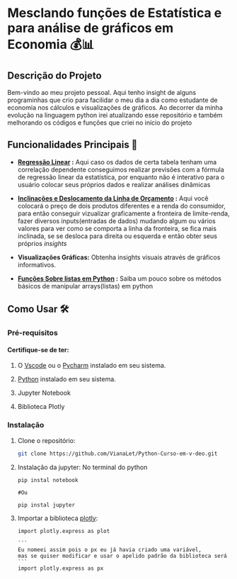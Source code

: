 # Mesclando funções de Estatística e para análise de gráficos em Economia 💰📊

## Descrição do Projeto

Bem-vindo ao meu projeto pessoal. Aqui tenho insight de alguns programinhas que crio para facilidar o meu dia a dia como estudante de economia nos cálculos e visualizações de gráficos. Ao decorrer da minha evolução na linguagem python irei atualizando esse repositório e também melhorando os códigos e funções que criei no início do projeto


## Funcionalidades Principais 🌟

- **[Regressão Linear](https://github.com/VianaLet/Python-Curso-em-v-deo/blob/main/regress%C3%A3o%20linear.py) :** Aqui caso os dados de certa tabela tenham uma correlação dependente conseguimos realizar previsões com a fórmula de regressão linear da estatística, por enquanto não é interativo para o usuário colocar seus próprios dados e realizar análises dinâmicas
- **[Inclinações e Deslocamento da Linha de Orçamento](https://github.com/VianaLet/Python-Curso-em-v-deo/blob/main/linha.ipynb) :** Aqui você colocará o preço de dois produtos diferentes e a renda do consumidor, para então conseguir vizualizar graficamente a fronteira de limite-renda, fazer diversos inputs(entradas de dados) mudando algum ou vários valores para ver como se comporta a linha da fronteira, se fica mais inclinada, se se desloca para direita ou esquerda e então obter seus próprios *insights*
- **Visualizações Gráficas:** Obtenha insights visuais através de gráficos informativos.

- **[Funções Sobre listas em Python](https://github.com/VianaLet/Python-Curso-em-v-deo/blob/main/Listas-m%C3%A9todos%20e%20fun%C3%A7%C3%B5es.py) :** Saiba um pouco sobre os métodos básicos de manipular arrays(listas) em python
## Como Usar 🛠️

### Pré-requisitos
#### Certifique-se de ter:
1. O [Vscode](https://code.visualstudio.com/Download) ou o [Pycharm](https://www.jetbrains.com/pt-br/pycharm/download/?section=windows) instalado em seu sistema.

2. [Python](https://www.python.org/) instalado em seu sistema.

3. Jupyter Notebook

4. Biblioteca Plotly

### Instalação

1. Clone o repositório:

   ```bash
   git clone https://github.com/VianaLet/Python-Curso-em-v-deo.git

1. Instalação da jupyter: No terminal do python
    ```
    pip instal notebook
    
    #Ou
    
    pip instal jupyter

1. Importar a biblioteca [plotly](https://plotly.com/python/getting-started/#install):
    ````
    import plotly.express as plot
   
    ```
    Eu nomeei assim pois o px eu já havia criado uma variável,
    mas se quiser modificar e usar o apelido padrão da biblioteca será
    ```
    import plotly.express as px

